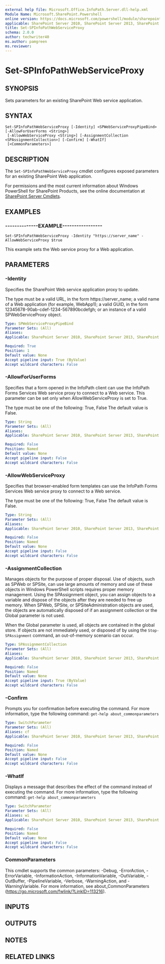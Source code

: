 ```yaml
---
external help file: Microsoft.Office.InfoPath.Server.dll-help.xml
Module Name: Microsoft.SharePoint.Powershell
online version: https://docs.microsoft.com/powershell/module/sharepoint-server/set-spinfopathwebserviceproxy
applicable: SharePoint Server 2010, SharePoint Server 2013, SharePoint Server 2016, SharePoint Server 2019
title: Set-SPInfoPathWebServiceProxy
schema: 2.0.0
author: techwriter40
ms.author: pamgreen
ms.reviewer:
---
```


# Set-SPInfoPathWebServiceProxy

## SYNOPSIS
Sets parameters for an existing SharePoint Web service application.


## SYNTAX

```
Set-SPInfoPathWebServiceProxy [-Identity] <SPWebServiceProxyPipeBind> [-AllowForUserForms <String>]
 [-AllowWebServiceProxy <String>] [-AssignmentCollection <SPAssignmentCollection>] [-Confirm] [-WhatIf]
 [<CommonParameters>]
```

## DESCRIPTION
The `Set-SPInfoPathWebServiceProxy` cmdlet configures exposed parameters for an existing SharePoint Web application.

For permissions and the most current information about Windows PowerShell for SharePoint Products, see the online documentation at [SharePoint Server Cmdlets](https://docs.microsoft.com/powershell/sharepoint/sharepoint-server/sharepoint-server-cmdlets).


## EXAMPLES

### --------------EXAMPLE-----------------
```
Set-SPInfoPathWebServiceProxy -Identity "https://server_name" -AllowWebServiceProxy $true
```

This example sets the Web service proxy for a Web application.


## PARAMETERS

### -Identity
Specifies the SharePoint Web service application proxy to update.

The type must be a valid URL, in the form https://server_name; a valid name of a Web application (for example, WebApp1); a valid GUID, in the form 12345678-90ab-cdef-1234-567890bcdefgh; or an instance of a valid SPWebServiceProxy object.

```yaml
Type: SPWebServiceProxyPipeBind
Parameter Sets: (All)
Aliases: 
Applicable: SharePoint Server 2010, SharePoint Server 2013, SharePoint Server 2016, SharePoint Server 2019

Required: True
Position: 1
Default value: None
Accept pipeline input: True (ByValue)
Accept wildcard characters: False
```

### -AllowForUserForms
Specifies that a form opened in the InfoPath  client can use the InfoPath Forms Services Web service proxy to connect to a Web service.
This parameter can be set only when AllowWebServiceProxy is set to True.

The type must be one of the following: True, False The default value is False.

```yaml
Type: String
Parameter Sets: (All)
Aliases: 
Applicable: SharePoint Server 2010, SharePoint Server 2013, SharePoint Server 2016, SharePoint Server 2019

Required: False
Position: Named
Default value: None
Accept pipeline input: False
Accept wildcard characters: False
```

### -AllowWebServiceProxy
Specifies that browser-enabled form templates can use the InfoPath Forms Services Web service proxy to connect to a Web service.

The type must be one of the following: True, False The default value is False.

```yaml
Type: String
Parameter Sets: (All)
Aliases: 
Applicable: SharePoint Server 2010, SharePoint Server 2013, SharePoint Server 2016, SharePoint Server 2019

Required: False
Position: Named
Default value: None
Accept pipeline input: False
Accept wildcard characters: False
```

### -AssignmentCollection
Manages objects for the purpose of proper disposal.
Use of objects, such as SPWeb or SPSite, can use large amounts of memory and use of these objects in Windows PowerShell scripts requires proper memory management.
Using the SPAssignment object, you can assign objects to a variable and dispose of the objects after they are needed to free up memory.
When SPWeb, SPSite, or SPSiteAdministration objects are used, the objects are automatically disposed of if an assignment collection or the Global parameter is not used.

When the Global parameter is used, all objects are contained in the global store.
If objects are not immediately used, or disposed of by using the `Stop-SPAssignment` command, an out-of-memory scenario can occur.

```yaml
Type: SPAssignmentCollection
Parameter Sets: (All)
Aliases: 
Applicable: SharePoint Server 2010, SharePoint Server 2013, SharePoint Server 2016, SharePoint Server 2019

Required: False
Position: Named
Default value: None
Accept pipeline input: True (ByValue)
Accept wildcard characters: False
```

### -Confirm
Prompts you for confirmation before executing the command.
For more information, type the following command: `get-help about_commonparameters`

```yaml
Type: SwitchParameter
Parameter Sets: (All)
Aliases: cf
Applicable: SharePoint Server 2010, SharePoint Server 2013, SharePoint Server 2016, SharePoint Server 2019

Required: False
Position: Named
Default value: None
Accept pipeline input: False
Accept wildcard characters: False
```

### -WhatIf
Displays a message that describes the effect of the command instead of executing the command.
For more information, type the following command: `get-help about_commonparameters`

```yaml
Type: SwitchParameter
Parameter Sets: (All)
Aliases: wi
Applicable: SharePoint Server 2010, SharePoint Server 2013, SharePoint Server 2016, SharePoint Server 2019

Required: False
Position: Named
Default value: None
Accept pipeline input: False
Accept wildcard characters: False
```

### CommonParameters
This cmdlet supports the common parameters: -Debug, -ErrorAction, -ErrorVariable, -InformationAction, -InformationVariable, -OutVariable, -OutBuffer, -PipelineVariable, -Verbose, -WarningAction, and -WarningVariable. For more information, see about_CommonParameters (https://go.microsoft.com/fwlink/?LinkID=113216).

## INPUTS

## OUTPUTS

## NOTES

## RELATED LINKS
